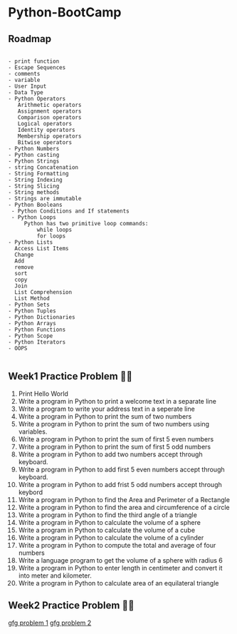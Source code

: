 # Python-BootCamp

## Roadmap

 ```
 
 - print function
 - Escape Sequences
 - comments
 - variable
 - User Input
 - Data Type
 - Python Operators
    Arithmetic operators
    Assignment operators
    Comparison operators
    Logical operators
    Identity operators
    Membership operators
    Bitwise operators 
 - Python Numbers
 - Python casting
 - Python Strings
 - string Concatenation
 - String Formatting 
 - String Indexing
 - String Slicing
 - String methods
 - Strings are immutable 
 - Python Booleans 
  - Python Conditions and If statements
  - Python Loops
      Python has two primitive loop commands:
          while loops
          for loops
 - Python Lists
   Access List Items
   Change
   Add
   remove
   sort
   copy
   Join 
   List Comprehension
   List Method
 - Python Sets
 - Python Tuples
 - Python Dictionaries
 - Python Arrays
 - Python Functions
 - Python Scope
 - Python Iterators
 - OOPS
 
 
 ```
 ## Week1 Practice Problem 👩‍💻 
 1. Print Hello World
 2. Write a program in Python to print a welcome text in a separate line
 3. Write a program to write your address text in a seperate line
 4. Write a program in Python to print the sum of two numbers
 5. Write a program in Python to print the sum of two numbers using variables.
 6. Write a program in Python to print the sum of first 5 even numbers
 7. Write a program in Python to print the sum of first 5 odd numbers
 8. Write a program in Python to add two numbers accept through keyboard.
 9. Write a program in Python to add first 5 even numbers accept through keyboard.
 10. Write a program in Python to add frist 5 odd numbers accept through keybord
 11. Write a program in Python to find the Area and Perimeter of a Rectangle
 12. Write a program in Python to find the area and circumference of a circle
 13. Write a program in Python to find the third angle of a triangle
 14. Write a program in Python to calculate the volume of a sphere
 15. Write a program in Python to calculate the volume of a cube
 16. Write a program in Python to calculate the volume of a cylinder
 17. Write a program in Python to compute the total and average of four numbers
 18. Write a language program to get the volume of a sphere with radius 6
 19. Write a program in Python to enter length in centimeter and convert it into meter and kilometer.
 20. Write a program in Python to calculate area of an equilateral triangle
 
  ## Week2 Practice Problem 👩‍💻 
  [gfg problem 1](https://practice.geeksforgeeks.org/problems/if-loop-python/1/?track=python-module-2&batchId=119)
  [gfg problem 2](https://practice.geeksforgeeks.org/problems/mark-even-and-odd/1/?track=python-module-2&batchId=119)
 
